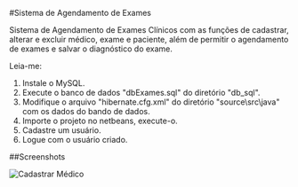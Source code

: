 #Sistema de Agendamento de Exames

Sistema de Agendamento de Exames Clínicos com as funções de cadastrar, alterar e excluir médico, exame e paciente, além de permitir o agendamento de exames e salvar o diagnóstico do exame.

Leia-me:
1. Instale o MySQL.
2. Execute o banco de dados "dbExames.sql" do diretório "db_sql".
3. Modifique o arquivo "hibernate.cfg.xml" do diretório "source\src\java" com os dados do bando de dados.
4. Importe o projeto no netbeans, execute-o.
5. Cadastre um usuário.
6. Logue com o usuário criado.

##Screenshots

![Cadastrar Médico](https://raw.github.com/ArthurAssuncao/AgendaExames/master/screenshots/tela_medico_cadastrar.png)
